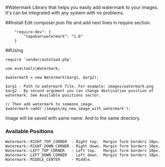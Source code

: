#Watermark
Library that helps you easily add watermark to your images. It's can be integrated with any system with no problems.

##Install
Edit composer.json file and add next lines in require section.
```
    "require-dev": {
        "tapakan\watermark": "1.0"
    }
```
##Using
```
require 'vendor/autoload.php'

use eva\tools\Watermark;

$watermark = new Watermark($arg1, $arg2);

$arg1 - Path to watermark file. For example: images/watermark.png
$arg2 - By second argument you can change destination position of watermark. See Available positions sector.

// Then add watermark to someone image.
$watermark->add('/images/my_new_image_with_watermark');
```
Image will be saved with same name. And to the same directory.

### Available Positions
```
Watermark::RIGHT_TOP_CORNER  - Right top.  Margin form borders 10px.
Watermark::RIGHT_DOWN_CORNER - Right down. Margin form borders 10px.
Watermark::LEFT_TOP_CORNER   - Left top.   Margin form borders 10px.
Watermark::LEFT_DOWN_CORNER  - Left down.  Margin form borders 10px.
Watermark::MIDDLE_CENTER     - Middle.
```
